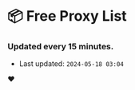 # :package: Free Proxy List
### Updated every 15 minutes.

- Last updated: `2024-05-18 03:04`

:heart:
